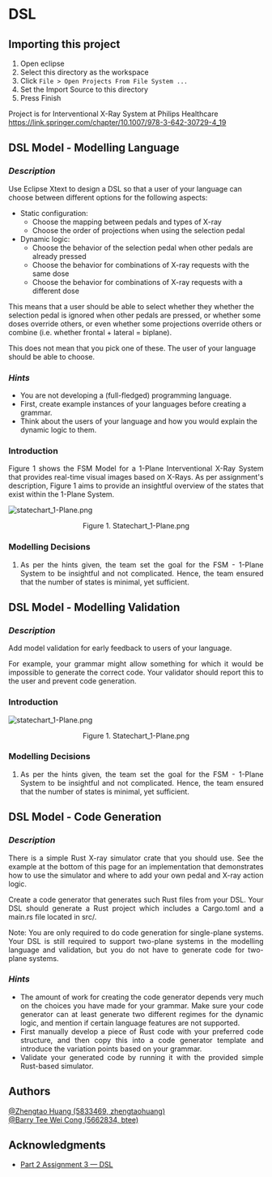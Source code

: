 # DSL

## Importing this project

1. Open eclipse
2. Select this directory as the workspace
3. Click `File > Open Projects From File System ...`
4. Set the Import Source to this directory
5. Press Finish

Project is for Interventional X-Ray System at Philips Healthcare
https://link.springer.com/chapter/10.1007/978-3-642-30729-4_19

## DSL Model - Modelling Language
### *Description*
Use Eclipse Xtext to design a DSL so that a user of your language can choose between different options for the following 
aspects:

- Static configuration:
  - Choose the mapping between pedals and types of X-ray
  - Choose the order of projections when using the selection pedal
- Dynamic logic:
  - Choose the behavior of the selection pedal when other pedals are already pressed
  - Choose the behavior for combinations of X-ray requests with the same dose
  - Choose the behavior for combinations of X-ray requests with a different dose

This means that a user should be able to select whether they whether the selection pedal is ignored when other pedals 
are pressed, or whether some doses override others, or even whether some projections override others or combine (i.e. 
whether frontal + lateral = biplane).

This does not mean that you pick one of these. The user of your language should be able to choose.

### *Hints*
- You are not developing a (full-fledged) programming language.
- First, create example instances of your languages before creating a grammar.
- Think about the users of your language and how you would explain the dynamic logic to them.

### Introduction
<div style='text-align: justify;'>
Figure 1 shows the FSM Model for a 1-Plane Interventional X-Ray System that provides real-time visual images based 
on X-Rays. As per assignment's description, Figure 1 aims to provide an insightful overview of the states that exist
within the 1-Plane System.

![statechart_1-Plane.png](statechart_1-Plane.png)
<p align="center">Figure 1. Statechart_1-Plane.png</p>

### Modelling Decisions

1. As per the hints given, the team set the goal for the FSM - 1-Plane System to be insightful and not complicated.
   Hence, the team ensured that the number of states is minimal, yet sufficient.

## DSL Model - Modelling Validation
### *Description*
Add model validation for early feedback to users of your language.

For example, your grammar might allow something for which it would be impossible to generate the correct code. Your 
validator should report this to the user and prevent code generation.

### Introduction

![statechart_1-Plane.png](statechart_1-Plane.png)
<p align="center">Figure 1. Statechart_1-Plane.png</p>

### Modelling Decisions
1. As per the hints given, the team set the goal for the FSM - 1-Plane System to be insightful and not complicated.
   Hence, the team ensured that the number of states is minimal, yet sufficient.

## DSL Model - Code Generation
### *Description*
There is a simple Rust X-ray simulator crate that you should use. See the example at the bottom of this page for an 
implementation that demonstrates how to use the simulator and where to add your own pedal and X-ray action logic.

Create a code generator that generates such Rust files from your DSL. Your DSL should generate a Rust project which 
includes a Cargo.toml and a main.rs file located in src/.

Note: You are only required to do code generation for single-plane systems.
Your DSL is still required to support two-plane systems in the modelling language and validation, but you do not 
have to generate code for two-plane systems.

### *Hints*
- The amount of work for creating the code generator depends very much on the choices you have made for your grammar. 
  Make sure your code generator can at least generate two different regimes for the dynamic logic, and mention if 
  certain language features are not supported.
- First manually develop a piece of Rust code with your preferred code structure, and then copy this into a code 
  generator template and introduce the variation points based on your grammar.
- Validate your generated code by running it with the provided simple Rust-based simulator.

## Authors
[@Zhengtao Huang (5833469, zhengtaohuang)]()<br>
[@Barry Tee Wei Cong (5662834, btee)]()

## Acknowledgments
* [Part 2 Assignment 3 — DSL](https://cese.pages.ewi.tudelft.nl/software-systems/part-2/assignments/dsl.html)
</div>
